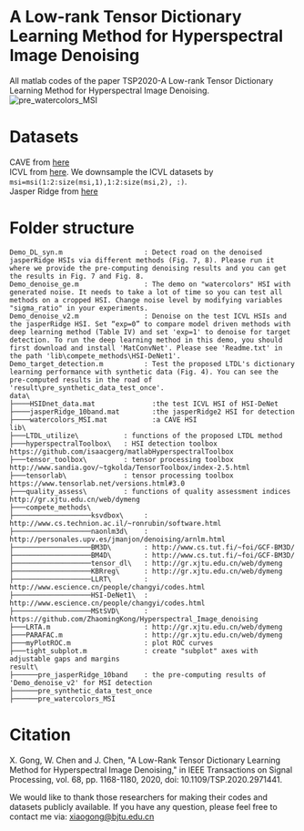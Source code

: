 # A Low-rank Tensor Dictionary Learning Method for Hyperspectral Image Denoising
All matlab codes of the paper TSP2020-A Low-rank Tensor Dictionary Learning Method for Hyperspectral Image Denoising.<br>
![pre_watercolors_MSI](https://github.com/wc253/LTDL/result/pre_watercolors_MSI.png)
# Datasets
CAVE from [here](http://www.cs.columbia.edu/CAVE/databases/multispectral/)<br>
ICVL from [here](http://icvl.cs.bgu.ac.il/hyperspectral/). We downsample the ICVL datasets by ```msi=msi(1:2:size(msi,1),1:2:size(msi,2), :)```.<br>
Jasper Ridge from [here](https://rslab.ut.ac.ir/data)<br>

# Folder structure
```shell
Demo_DL_syn.m                    : Detect road on the denoised jasperRidge HSIs via different methods (Fig. 7, 8). Please run it where we provide the pre‐computing denoising results and you can get the results in Fig. 7 and Fig. 8.
Demo_denoise_ge.m                : The demo on "watercolors" HSI with generated noise. It needs to take a lot of time so you can test all methods on a cropped HSI. Change noise level by modifying variables "sigma_ratio" in your experiments.
Demo_denoise_v2.m                : Denoise on the test ICVL HSIs and the jasperRidge HSI. Set “exp=0” to compare model driven methods with deep learning method (Table IV) and set 'exp=1' to denoise for target detection. To run the deep learning method in this demo, you should first download and install 'MatConvNet'. Please see 'Readme.txt' in the path 'lib\compete_methods\HSI‐DeNet1'.
Demo_target_detection.m          : Test the proposed LTDL's dictionary learning performance with synthetic data (Fig. 4). You can see the pre‐computed results in the road of 'result\pre_synthetic_data_test_once'.
data\
├────HSIDnet_data.mat              :the test ICVL HSI of HSI-DeNet
├────jasperRidge_10band.mat        :the jasperRidge2 HSI for detection
├────watercolors_MSI.mat           :a CAVE HSI
lib\                              
├───LTDL_utilize\           : functions of the proposed LTDL method
├───hyperspectralToolbox\   : HSI detection toolbox https://github.com/isaacgerg/matlabHyperspectralToolbox
├───tensor_toolbox\         : tensor processing toolbox http://www.sandia.gov/~tgkolda/TensorToolbox/index‐2.5.html
├───tensorlab\              : tensor processing toolbox https://www.tensorlab.net/versions.html#3.0
├───quality_assess\         : functions of quality assessment indices http://gr.xjtu.edu.cn/web/dymeng
├───compete_methods\
├───────────────────ksvdbox\     : http://www.cs.technion.ac.il/~ronrubin/software.html
├───────────────────naonlm3d\    : http://personales.upv.es/jmanjon/denoising/arnlm.html
├───────────────────BM3D\        : http://www.cs.tut.fi/~foi/GCF‐BM3D/
├───────────────────BM4D\        : http://www.cs.tut.fi/~foi/GCF‐BM3D/
├───────────────────tensor_dl\   : http://gr.xjtu.edu.cn/web/dymeng
├───────────────────KBRreg\      : http://gr.xjtu.edu.cn/web/dymeng
├───────────────────LLRT\        : http://www.escience.cn/people/changyi/codes.html
├───────────────────HSI-DeNet1\  : http://www.escience.cn/people/changyi/codes.html
├───────────────────MStSVD\      : https://github.com/ZhaomingKong/Hyperspectral_Image_denoising
├───LRTA.m                       : http://gr.xjtu.edu.cn/web/dymeng
├───PARAFAC.m                    : http://gr.xjtu.edu.cn/web/dymeng
├───myPlotROC.m                  : plot ROC curves
├───tight_subplot.m              : create "subplot" axes with adjustable gaps and margins
result\ 
├──────pre_jasperRidge_10band    : the pre-computing results of 'Demo_denoise_v2' for MSI detection
├──────pre_synthetic_data_test_once
├──────pre_watercolors_MSI
```

# Citation
X. Gong, W. Chen and J. Chen, "A Low-Rank Tensor Dictionary Learning Method for Hyperspectral Image Denoising," in IEEE Transactions on Signal Processing, vol. 68, pp. 1168-1180, 2020, doi: 10.1109/TSP.2020.2971441.

We would like to thank those researchers for making their codes and datasets publicly available. If you have any question, please feel free to contact me via: xiaogong@bjtu.edu.cn
